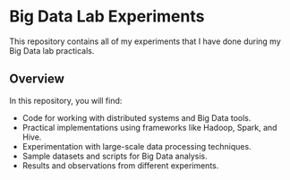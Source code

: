 # Big Data Lab Experiments

This repository contains all of my experiments that I have done during my Big Data lab practicals.

## Overview
In this repository, you will find:
- Code for working with distributed systems and Big Data tools.
- Practical implementations using frameworks like Hadoop, Spark, and Hive.
- Experimentation with large-scale data processing techniques.
- Sample datasets and scripts for Big Data analysis.
- Results and observations from different experiments.
